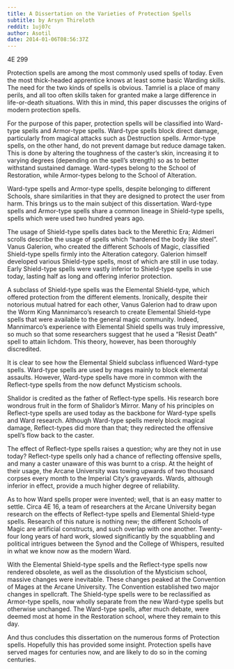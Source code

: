 ```yaml
---
title: A Dissertation on the Varieties of Protection Spells
subtitle: by Arsyn Thireloth
reddit: 1uj07c
author: Asotil
date: 2014-01-06T08:56:37Z
---
```


4E 299

Protection spells are among the most commonly used spells of today. Even the
most thick-headed apprentice knows at least some basic Warding skills. The need
for the two kinds of spells is obvious. Tamriel is a place of many perils, and
all too often skills taken for granted make a large difference in life-or-death
situations. With this in mind, this paper discusses the origins of modern
protection spells.

For the purpose of this paper, protection spells will be classified into
Ward-type spells and Armor-type spells. Ward-type spells block direct damage,
particularly from magical attacks such as Destruction spells. Armor-type spells,
on the other hand, do not prevent damage but reduce damage taken. This is done
by altering the toughness of the caster’s skin, increasing it to varying degrees
(depending on the spell’s strength) so as to better withstand sustained damage.
Ward-types belong to the School of Restoration, while Armor-types belong to the
School of Alteration.

Ward-type spells and Armor-type spells, despite belonging to different Schools,
share similarities in that they are designed to protect the user from harm. This
brings us to the main subject of this dissertation. Ward-type spells and
Armor-type spells share a common lineage in Shield-type spells, spells which
were used two hundred years ago.

The usage of Shield-type spells dates back to the Merethic Era; Aldmeri scrolls
describe the usage of spells which “hardened the body like steel”. Vanus
Galerion, who created the different Schools of Magic, classified Shield-type
spells firmly into the Alteration category. Galerion himself developed various
Shield-type spells, most of which are still in use today. Early Shield-type
spells were vastly inferior to Shield-type spells in use today, lasting half as
long and offering inferior protection.

A subclass of Shield-type spells was the Elemental Shield-type, which offered
protection from the different elements. Ironically, despite their notorious
mutual hatred for each other, Vanus Galerion had to draw upon the Worm King
Mannimarco’s research to create Elemental Shield-type spells that were available
to the general magic community. Indeed, Mannimarco’s experience with Elemental
Shield spells was truly impressive, so much so that some researchers suggest
that he used a “Resist Death” spell to attain lichdom. This theory, however, has
been thoroughly discredited.

It is clear to see how the Elemental Shield subclass influenced Ward-type
spells. Ward-type spells are used by mages mainly to block elemental assaults.
However, Ward-type spells have more in common with the Reflect-type spells from
the now defunct Mysticism schools.

Shalidor is credited as the father of Reflect-type spells. His research bore
wondrous fruit in the form of Shalidor’s Mirror. Many of his principles on
Reflect-type spells are used today as the backbone for Ward-type spells and Ward
research. Although Ward-type spells merely block magical damage, Reflect-types
did more than that; they redirected the offensive spell’s flow back to the
caster.

The effect of Reflect-type spells raises a question; why are they not in use
today? Reflect-type spells only had a chance of reflecting offensive spells, and
many a caster unaware of this was burnt to a crisp. At the height of their
usage, the Arcane University was towing upwards of two thousand corpses every
month to the Imperial City’s graveyards. Wards, although inferior in effect,
provide a much higher degree of reliability.

As to how Ward spells proper were invented; well, that is an easy matter to
settle. Circa 4E 16, a team of researchers at the Arcane University began
research on the effects of Reflect-type spells and Elemental Shield-type spells.
Research of this nature is nothing new; the different Schools of Magic are
artificial constructs, and such overlap with one another. Twenty-four long years
of hard work, slowed significantly by the squabbling and political intrigues
between the Synod and the College of Whispers, resulted in what we know now as
the modern Ward.

With the Elemental Shield-type spells and the Reflect-type spells now rendered
obsolete, as well as the dissolution of the Mysticism school, massive changes
were inevitable. These changes peaked at the Convention of Mages at the Arcane
University. The Convention established two major changes in spellcraft. The
Shield-type spells were to be reclassified as Armor-type spells, now wholly
separate from the new Ward-type spells but otherwise unchanged. The Ward-type
spells, after much debate, were deemed most at home in the Restoration school,
where they remain to this day.

And thus concludes this dissertation on the numerous forms of Protection spells.
Hopefully this has provided some insight. Protection spells have served mages
for centuries now, and are likely to do so in the coming centuries.
